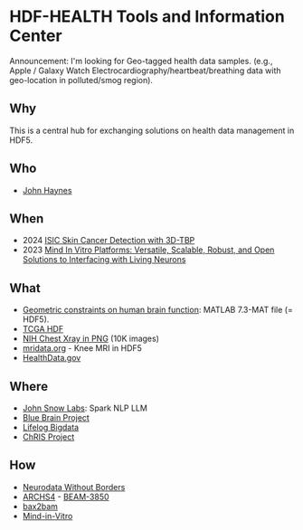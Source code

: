 # HDF-HEALTH Tools and Information Center

Announcement: I'm looking for Geo-tagged health data samples. (e.g., Apple / Galaxy Watch Electrocardiography/heartbeat/breathing data with geo-location in polluted/smog region).

## Why

This is a central hub for exchanging solutions on health data management in HDF5.

## Who
* [John Haynes](https://appliedsciences.nasa.gov/about/our-team/john-haynes)

## When
* 2024 [ISIC Skin Cancer Detection with 3D-TBP](https://www.kaggle.com/competitions/isic-2024-challenge/data)
* 2023 [Mind In Vitro Platforms: Versatile, Scalable, Robust, and Open Solutions to Interfacing with Living Neurons](https://onlinelibrary.wiley.com/doi/10.1002/advs.202306826)

## What

* [Geometric constraints on human brain function](https://osf.io/xczmp/): MATLAB 7.3-MAT file (= HDF5).
* [TCGA HDF](https://zenodo.org/record/6977490#.ZCR0iC-B2Aw)
* [NIH Chest Xray in PNG](https://nihcc.app.box.com/v/ChestXray-NIHCC) (10K images)
* [mridata.org](http://mridata.org/list) - Knee MRI in HDF5
* [HealthData.gov](https://healthdata.gov/)

## Where

* [John Snow Labs](https://github.com/JohnSnowLabs/spark-nlp/blob/47bd96b60cb4790772f0b009ef48c4b44aeb5ae9/python/tensorflow/sddl/arguments.py#L50): Spark NLP LLM
* [Blue Brain Project](https://www.epfl.ch/research/domains/bluebrain/)
* [Lifelog Bigdata](http://www.bigdata-lifelog.kr/lifelog/find/distribute/dataList)
* [ChRIS Project](http://chrisproject.org)

## How

* [Neurodata Without Borders](https://www.nwb.org/nwb-software/)
* [ARCHS4](https://amp.pharm.mssm.edu/archs4/download.html) - [BEAM-3850](https://issues.apache.org/jira/browse/BEAM-3850)
* [bax2bam](https://github.com/pacificbiosciences/bax2bam/)
* [Mind-in-Vitro](https://miv-os.readthedocs.io/en/latest/)
